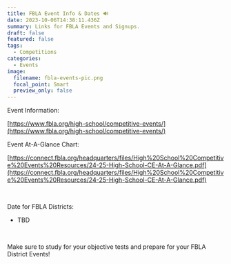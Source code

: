 ```yaml
---
title: FBLA Event Info & Dates 🔊
date: 2023-10-06T14:38:11.436Z
summary: L﻿inks for FBLA Events and Signups.
draft: false
featured: false
tags:
  - Competitions
categories:
  - Events
image:
  filename: fbla-events-pic.png
  focal_point: Smart
  preview_only: false
---
```

Event Information:

[https://www.fbla.org/high-school/competitive-events/](https://www.fbla.org/high-school/competitive-events/)

Event At-A-Glance Chart:

[https://connect.fbla.org/headquarters/files/High%20School%20Competitive%20Events%20Resources/24-25-High-School-CE-At-A-Glance.pdf](https://connect.fbla.org/headquarters/files/High%20School%20Competitive%20Events%20Resources/24-25-High-School-CE-At-A-Glance.pdf)

<br>

D﻿ate for FBLA Districts:

* TBD

<br>

M﻿ake sure to study for your objective tests and prepare for your FBLA District Events!